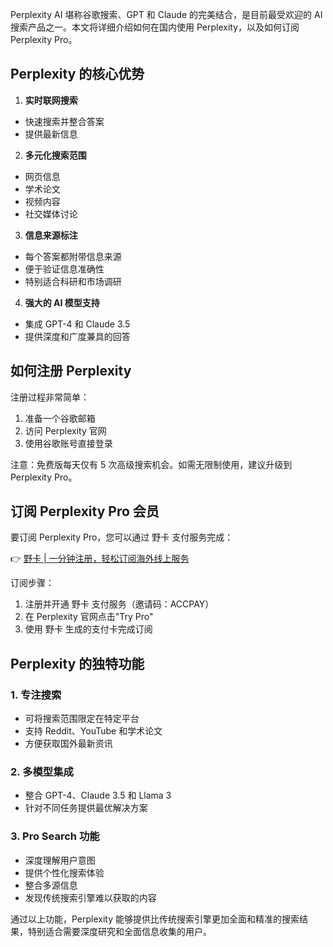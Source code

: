 Perplexity AI 堪称谷歌搜索、GPT 和 Claude 的完美结合，是目前最受欢迎的 AI 搜索产品之一。本文将详细介绍如何在国内使用 Perplexity，以及如何订阅 Perplexity Pro。

## Perplexity 的核心优势

1. **实时联网搜索**
- 快速搜索并整合答案
- 提供最新信息

2. **多元化搜索范围**
- 网页信息
- 学术论文
- 视频内容
- 社交媒体讨论

3. **信息来源标注**
- 每个答案都附带信息来源
- 便于验证信息准确性
- 特别适合科研和市场调研

4. **强大的 AI 模型支持**
- 集成 GPT-4 和 Claude 3.5
- 提供深度和广度兼具的回答

## 如何注册 Perplexity

注册过程非常简单：
1. 准备一个谷歌邮箱
2. 访问 Perplexity 官网
3. 使用谷歌账号直接登录

注意：免费版每天仅有 5 次高级搜索机会。如需无限制使用，建议升级到 Perplexity Pro。

## 订阅 Perplexity Pro 会员

要订阅 Perplexity Pro，您可以通过 野卡 支付服务完成：

👉 [野卡 | 一分钟注册，轻松订阅海外线上服务](https://bit.ly/bewildcard)

订阅步骤：
1. 注册并开通 野卡 支付服务（邀请码：ACCPAY）
2. 在 Perplexity 官网点击"Try Pro"
3. 使用 野卡 生成的支付卡完成订阅

## Perplexity 的独特功能

### 1. 专注搜索
- 可将搜索范围限定在特定平台
- 支持 Reddit、YouTube 和学术论文
- 方便获取国外最新资讯

### 2. 多模型集成
- 整合 GPT-4、Claude 3.5 和 Llama 3
- 针对不同任务提供最优解决方案

### 3. Pro Search 功能
- 深度理解用户意图
- 提供个性化搜索体验
- 整合多源信息
- 发现传统搜索引擎难以获取的内容

通过以上功能，Perplexity 能够提供比传统搜索引擎更加全面和精准的搜索结果，特别适合需要深度研究和全面信息收集的用户。